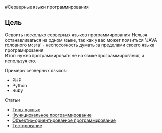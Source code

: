 #Серверные языки программирования

## Цель
Освоить несколько серверных языков программирования.
Нельзя останавливаться на одном языке, так как у вас может появиться 'JAVA головного мозга' - неспособность думать за пределами своего языка програмирования.  
Итог: нужно программировать не на языке программирования, а используя его.

Примеры серверных языков:
- PHP
- Python
- Ruby

Статьи
- [Типы данных](sections/data_types.md)
- [Функциональное программирование](sections/functional_programming.md)
- [Объектно-ориентированное программирование](sections/oop.md)
- [Тестирование](sections/test.md)
